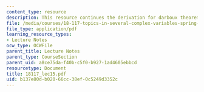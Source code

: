 ```yaml
---
content_type: resource
description: This resource continues the derivation for darboux theorem.
file: /media/courses/18-117-topics-in-several-complex-variables-spring-2005/b137e80db02066cc38ef0c5249d3352c_18117_lec15.pdf
file_type: application/pdf
learning_resource_types:
- Lecture Notes
ocw_type: OCWFile
parent_title: Lecture Notes
parent_type: CourseSection
parent_uid: a8ce75da-f40b-c5f0-b927-1ad4605ebbcd
resourcetype: Document
title: 18117_lec15.pdf
uid: b137e80d-b020-66cc-38ef-0c5249d3352c
---
```

